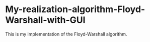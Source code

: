 # My-realization-algorithm-Floyd-Warshall-with-GUI

This is my implementation of the Floyd-Warshall algorithm.
